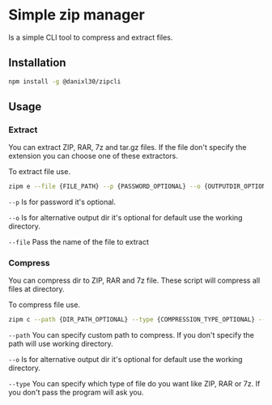 # Simple zip manager

Is a simple CLI tool to compress and extract files.

## Installation

```bash
npm install -g @danixl30/zipcli
```

## Usage

### Extract

You can extract ZIP, RAR, 7z and tar.gz files. If the file don't specify the extension you can choose one of these extractors.

To extract file use. 

```bash
zipm e --file {FILE_PATH} --p {PASSWORD_OPTIONAL} --o {OUTPUTDIR_OPTIONAL}
```
```--p``` Is for password it's optional.

```--o``` Is for alternative output dir it's optional for default use the working directory. 

 ```--file``` Pass the name of the file to extract

### Compress

You can compress dir to ZIP, RAR and 7z  file. These script will compress all files at directory.

To compress file use. 

```bash
zipm c --path {DIR_PATH_OPTIONAL} --type {COMPRESSION_TYPE_OPTIONAL} --o {OUTDIR_OPTIONAL}
```
```--path``` You can specify custom path to compress. If you don't specify the path will use working directory.

```--o``` Is for alternative output dir it's optional for default use the working directory. 

 ```--type``` You can specify which type of file do you want like ZIP, RAR or 7z. If you don't pass the program will ask you.

